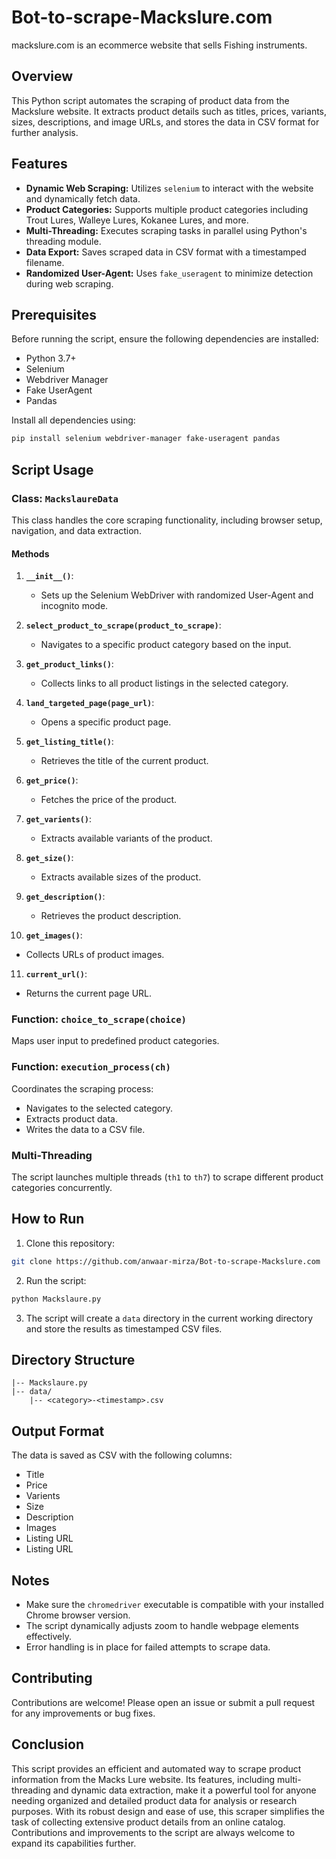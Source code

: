 # Bot-to-scrape-Mackslure.com
mackslure.com is an ecommerce website that sells Fishing instruments.

## Overview

This Python script automates the scraping of product data from the Mackslure website. It extracts product details such as titles, prices, variants, sizes, descriptions, and image URLs, and stores the data in CSV format for further analysis.

## Features

- **Dynamic Web Scraping:** Utilizes `selenium` to interact with the website and dynamically fetch data.
- **Product Categories:** Supports multiple product categories including Trout Lures, Walleye Lures, Kokanee Lures, and more.
- **Multi-Threading:** Executes scraping tasks in parallel using Python's threading module.
- **Data Export:** Saves scraped data in CSV format with a timestamped filename.
- **Randomized User-Agent:** Uses `fake_useragent` to minimize detection during web scraping.

## Prerequisites

Before running the script, ensure the following dependencies are installed:

- Python 3.7+
- Selenium
- Webdriver Manager
- Fake UserAgent
- Pandas

Install all dependencies using:

```bash
pip install selenium webdriver-manager fake-useragent pandas
```

## Script Usage

### Class: `MackslaureData`

This class handles the core scraping functionality, including browser setup, navigation, and data extraction.

#### Methods

1. **`__init__()`**:
   - Sets up the Selenium WebDriver with randomized User-Agent and incognito mode.

2. **`select_product_to_scrape(product_to_scrape)`**:
   - Navigates to a specific product category based on the input.

3. **`get_product_links()`**:
   - Collects links to all product listings in the selected category.

4. **`land_targeted_page(page_url)`**:
   - Opens a specific product page.

5. **`get_listing_title()`**:
   - Retrieves the title of the current product.

6. **`get_price()`**:
   - Fetches the price of the product.

7. **`get_varients()`**:
   - Extracts available variants of the product.

8. **`get_size()`**:
   - Extracts available sizes of the product.

9. **`get_description()`**:
   - Retrieves the product description.

10. **`get_images()`**:
   - Collects URLs of product images.

11. **`current_url()`**:
   - Returns the current page URL.

### Function: `choice_to_scrape(choice)`

Maps user input to predefined product categories.

### Function: `execution_process(ch)`

Coordinates the scraping process:
- Navigates to the selected category.
- Extracts product data.
- Writes the data to a CSV file.

### Multi-Threading

The script launches multiple threads (`th1` to `th7`) to scrape different product categories concurrently.

## How to Run

1. Clone this repository:

```bash
git clone https://github.com/anwaar-mirza/Bot-to-scrape-Mackslure.com
```

2. Run the script:

```bash
python Mackslaure.py
```

3. The script will create a `data` directory in the current working directory and store the results as timestamped CSV files.

## Directory Structure

```plaintext
|-- Mackslaure.py
|-- data/
    |-- <category>-<timestamp>.csv
```

## Output Format

The data is saved as CSV with the following columns:

- Title
- Price
- Varients
- Size
- Description
- Images
- Listing URL
- Listing URL

## Notes

- Make sure the `chromedriver` executable is compatible with your installed Chrome browser version.
- The script dynamically adjusts zoom to handle webpage elements effectively.
- Error handling is in place for failed attempts to scrape data.

## Contributing

Contributions are welcome! Please open an issue or submit a pull request for any improvements or bug fixes.

## Conclusion

This script provides an efficient and automated way to scrape product information from the Macks Lure website. Its features, including multi-threading and dynamic data extraction, make it a powerful tool for anyone needing organized and detailed product data for analysis or research purposes. With its robust design and ease of use, this scraper simplifies the task of collecting extensive product details from an online catalog. Contributions and improvements to the script are always welcome to expand its capabilities further.
